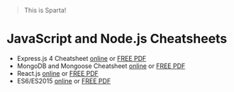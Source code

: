 > This is Sparta!

# JavaScript and Node.js Cheatsheets

* Express.js 4 Cheatsheet [online](https://github.com/azat-co/cheatsheets/tree/master/express4) or [FREE PDF](https://gum.co/NQiQ/git-874E6FB4)
* MongoDB and Mongoose Cheatsheet [online](https://github.com/azat-co/cheatsheets/tree/master/mongodb-mongoose) or [FREE PDF](https://gum.co/mongodb/git-874e6fb4)
* React.js [online](https://github.com/azat-co/cheatsheets/tree/master/react) or [FREE PDF](https://gum.co/IJRtw/git-FB2C5E22)
* ES6/ES2015 [online](https://github.com/azat-co/cheatsheets/tree/master/es6) or [FREE PDF](https://gum.co/LDwVU/git-1CC81D40)
